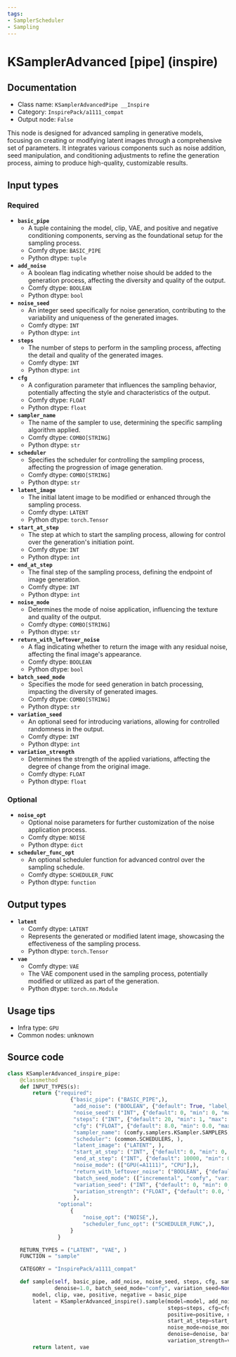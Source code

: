 ```yaml
---
tags:
- SamplerScheduler
- Sampling
---
```


# KSamplerAdvanced [pipe] (inspire)
## Documentation
- Class name: `KSamplerAdvancedPipe __Inspire`
- Category: `InspirePack/a1111_compat`
- Output node: `False`

This node is designed for advanced sampling in generative models, focusing on creating or modifying latent images through a comprehensive set of parameters. It integrates various components such as noise addition, seed manipulation, and conditioning adjustments to refine the generation process, aiming to produce high-quality, customizable results.
## Input types
### Required
- **`basic_pipe`**
    - A tuple containing the model, clip, VAE, and positive and negative conditioning components, serving as the foundational setup for the sampling process.
    - Comfy dtype: `BASIC_PIPE`
    - Python dtype: `tuple`
- **`add_noise`**
    - A boolean flag indicating whether noise should be added to the generation process, affecting the diversity and quality of the output.
    - Comfy dtype: `BOOLEAN`
    - Python dtype: `bool`
- **`noise_seed`**
    - An integer seed specifically for noise generation, contributing to the variability and uniqueness of the generated images.
    - Comfy dtype: `INT`
    - Python dtype: `int`
- **`steps`**
    - The number of steps to perform in the sampling process, affecting the detail and quality of the generated images.
    - Comfy dtype: `INT`
    - Python dtype: `int`
- **`cfg`**
    - A configuration parameter that influences the sampling behavior, potentially affecting the style and characteristics of the output.
    - Comfy dtype: `FLOAT`
    - Python dtype: `float`
- **`sampler_name`**
    - The name of the sampler to use, determining the specific sampling algorithm applied.
    - Comfy dtype: `COMBO[STRING]`
    - Python dtype: `str`
- **`scheduler`**
    - Specifies the scheduler for controlling the sampling process, affecting the progression of image generation.
    - Comfy dtype: `COMBO[STRING]`
    - Python dtype: `str`
- **`latent_image`**
    - The initial latent image to be modified or enhanced through the sampling process.
    - Comfy dtype: `LATENT`
    - Python dtype: `torch.Tensor`
- **`start_at_step`**
    - The step at which to start the sampling process, allowing for control over the generation's initiation point.
    - Comfy dtype: `INT`
    - Python dtype: `int`
- **`end_at_step`**
    - The final step of the sampling process, defining the endpoint of image generation.
    - Comfy dtype: `INT`
    - Python dtype: `int`
- **`noise_mode`**
    - Determines the mode of noise application, influencing the texture and quality of the output.
    - Comfy dtype: `COMBO[STRING]`
    - Python dtype: `str`
- **`return_with_leftover_noise`**
    - A flag indicating whether to return the image with any residual noise, affecting the final image's appearance.
    - Comfy dtype: `BOOLEAN`
    - Python dtype: `bool`
- **`batch_seed_mode`**
    - Specifies the mode for seed generation in batch processing, impacting the diversity of generated images.
    - Comfy dtype: `COMBO[STRING]`
    - Python dtype: `str`
- **`variation_seed`**
    - An optional seed for introducing variations, allowing for controlled randomness in the output.
    - Comfy dtype: `INT`
    - Python dtype: `int`
- **`variation_strength`**
    - Determines the strength of the applied variations, affecting the degree of change from the original image.
    - Comfy dtype: `FLOAT`
    - Python dtype: `float`
### Optional
- **`noise_opt`**
    - Optional noise parameters for further customization of the noise application process.
    - Comfy dtype: `NOISE`
    - Python dtype: `dict`
- **`scheduler_func_opt`**
    - An optional scheduler function for advanced control over the sampling schedule.
    - Comfy dtype: `SCHEDULER_FUNC`
    - Python dtype: `function`
## Output types
- **`latent`**
    - Comfy dtype: `LATENT`
    - Represents the generated or modified latent image, showcasing the effectiveness of the sampling process.
    - Python dtype: `torch.Tensor`
- **`vae`**
    - Comfy dtype: `VAE`
    - The VAE component used in the sampling process, potentially modified or utilized as part of the generation.
    - Python dtype: `torch.nn.Module`
## Usage tips
- Infra type: `GPU`
- Common nodes: unknown


## Source code
```python
class KSamplerAdvanced_inspire_pipe:
    @classmethod
    def INPUT_TYPES(s):
        return {"required":
                    {"basic_pipe": ("BASIC_PIPE",),
                     "add_noise": ("BOOLEAN", {"default": True, "label_on": "enable", "label_off": "disable"}),
                     "noise_seed": ("INT", {"default": 0, "min": 0, "max": 0xffffffffffffffff}),
                     "steps": ("INT", {"default": 20, "min": 1, "max": 10000}),
                     "cfg": ("FLOAT", {"default": 8.0, "min": 0.0, "max": 100.0, "step":0.5, "round": 0.01}),
                     "sampler_name": (comfy.samplers.KSampler.SAMPLERS, ),
                     "scheduler": (common.SCHEDULERS, ),
                     "latent_image": ("LATENT", ),
                     "start_at_step": ("INT", {"default": 0, "min": 0, "max": 10000}),
                     "end_at_step": ("INT", {"default": 10000, "min": 0, "max": 10000}),
                     "noise_mode": (["GPU(=A1111)", "CPU"],),
                     "return_with_leftover_noise": ("BOOLEAN", {"default": False, "label_on": "enable", "label_off": "disable"}),
                     "batch_seed_mode": (["incremental", "comfy", "variation str inc:0.01", "variation str inc:0.05"],),
                     "variation_seed": ("INT", {"default": 0, "min": 0, "max": 0xffffffffffffffff}),
                     "variation_strength": ("FLOAT", {"default": 0.0, "min": 0.0, "max": 1.0, "step": 0.01}),
                     },
                "optional":
                    {
                        "noise_opt": ("NOISE",),
                        "scheduler_func_opt": ("SCHEDULER_FUNC",),
                    }
                }

    RETURN_TYPES = ("LATENT", "VAE", )
    FUNCTION = "sample"

    CATEGORY = "InspirePack/a1111_compat"

    def sample(self, basic_pipe, add_noise, noise_seed, steps, cfg, sampler_name, scheduler, latent_image, start_at_step, end_at_step, noise_mode, return_with_leftover_noise,
               denoise=1.0, batch_seed_mode="comfy", variation_seed=None, variation_strength=None, noise_opt=None, scheduler_func_opt=None):
        model, clip, vae, positive, negative = basic_pipe
        latent = KSamplerAdvanced_inspire().sample(model=model, add_noise=add_noise, noise_seed=noise_seed,
                                                   steps=steps, cfg=cfg, sampler_name=sampler_name, scheduler=scheduler,
                                                   positive=positive, negative=negative, latent_image=latent_image,
                                                   start_at_step=start_at_step, end_at_step=end_at_step,
                                                   noise_mode=noise_mode, return_with_leftover_noise=return_with_leftover_noise,
                                                   denoise=denoise, batch_seed_mode=batch_seed_mode, variation_seed=variation_seed,
                                                   variation_strength=variation_strength, noise_opt=noise_opt, scheduler_func_opt=scheduler_func_opt)[0]
        return latent, vae

```
